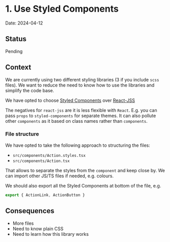 # 1. Use Styled Components

Date: 2024-04-12

## Status

Pending

## Context

We are currently using two different styling libraries (3 if you include `scss` files). We want to reduce the need to
know how to use the libraries and simplify the code base.

We have opted to choose [Styled Components](https://styled-components.com/) over
[React-JSS](https://cssinjs.org/react-jss/?v=v10.10.0)

The negatives for `react-jss` are it is less flexible with `React`. E.g. you can pass `props` to `styled-components`
for separate themes. It can also pollute other `components` as it based on class names rather than `components`.

### File structure

We have opted to take the following approach to structuring the files:

- `src/components/Action.styles.tsx`
- `src/components/Action.tsx`

That allows to separate the styles from the `component` and keep close by. We can import other JS/TS files if needed,
e.g. colours.

We should also export all the Styled Components at bottom of the file, e.g.

```TypeScript
export { ActionLink, ActionButton }
```

## Consequences

- More files
- Need to know plain CSS
- Need to learn how this library works
